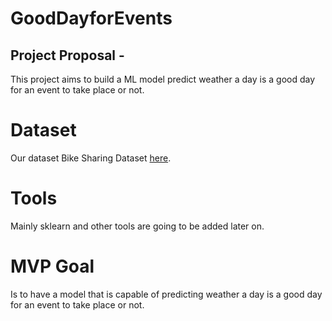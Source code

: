 # GoodDayforEvents

## Project Proposal -
This project aims to build a ML model predict weather a day is a good day for an event to take place or not. 

# Dataset 
Our dataset Bike Sharing Dataset [here](https://archive.ics.uci.edu/ml/datasets/Bike+Sharing+Dataset#).

# Tools
Mainly sklearn and other tools are going to be added later on.

# MVP Goal 
Is to have a model that is capable of predicting weather a day is a good day for an event to take place or not.  

